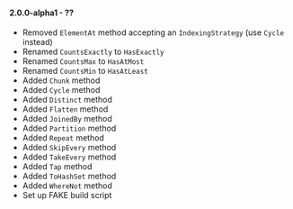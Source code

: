 #### 2.0.0-alpha1 - ??
* Removed `ElementAt` method accepting an `IndexingStrategy` (use `Cycle` instead)
* Renamed `CountsExactly` to `HasExactly`
* Renamed `CountsMax` to `HasAtMost`
* Renamed `CountsMin` to `HasAtLeast`
* Added `Chunk` method
* Added `Cycle` method
* Added `Distinct` method
* Added `Flatten` method
* Added `JoinedBy` method
* Added `Partition` method
* Added `Repeat` method
* Added `SkipEvery` method
* Added `TakeEvery` method
* Added `Tap` method
* Added `ToHashSet` method
* Added `WhereNot` method
* Set up FAKE build script
